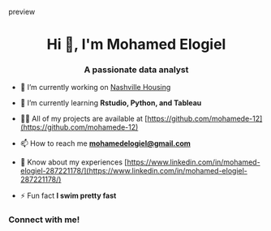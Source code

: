 preview
<h1 align="center">Hi 👋, I'm Mohamed Elogiel</h1>
<h3 align="center">A passionate data analyst</h3>

- 🔭 I’m currently working on [Nashville Housing](https://github.com/mohamede-12/Nashville-Housing)

- 🌱 I’m currently learning **Rstudio, Python, and Tableau**

- 👨‍💻 All of my projects are available at [https://github.com/mohamede-12](https://github.com/mohamede-12)

- 📫 How to reach me **mohamedelogiel@gmail.com**

- 📄 Know about my experiences [https://www.linkedin.com/in/mohamed-elogiel-287221178/](https://www.linkedin.com/in/mohamed-elogiel-287221178/)

- ⚡ Fun fact **I swim pretty fast**

<h3 align="left">Connect with me!</h3>
<p align="left">
</p>
